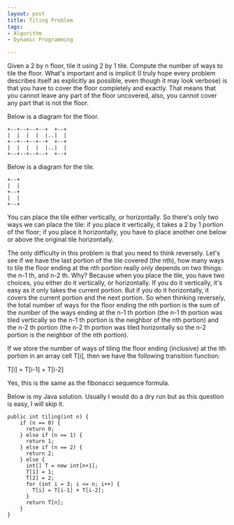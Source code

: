 ```yaml
---
layout: post
title: Tiling Problem
tags:
- Algorithm
- Dynamic Programming

---
```

Given a 2 by n floor, tile it using 2 by 1 tile. Compute the number of ways to tile the floor. What's important and is implicit (I truly hope every problem describes itself as explicitly as possible, even though it may look verbose) is that you have to cover the floor completely and exactly. That means that you cannot leave any part of the floor uncovered, also, you cannot cover any part that is not the floor.

Below is a diagram for the floor.

```
+--+--+--+--+  +--+
|  |  |  |  |..|  |
+--+--+--+--+  +--+
|  |  |  |  |..|  |
+--+--+--+--+  +--+
```

Below is a diagram for the tile.

```
+--+
|  |
+--+
|  |
+--+
```

You can place the tile either vertically, or horizontally. So there's only two ways we can place the tile: if you place it vertically, it takes a 2 by 1 portion of the floor; if you place it horizontally, you have to place another one below or above the original tile horizontally.

The only difficulty in this problem is that you need to think reversely. Let's see if we have the last portion of the tile covered (the nth), how many ways to tile the floor ending at the nth portion really only depends on two things: the n-1 th, and n-2 th. Why? Because when you place the tile, you have two choices, you either do it vertically, or horizontally. If you do it vertically, it's easy as it only takes the current portion. But if you do it horizontally, it covers the current portion and the next portion. So when thinking reversely, the total number of ways for the floor ending the nth portion is the sum of the number of the ways ending at the n-1 th portion (the n-1 th portion was tiled vertically so the n-1 th portion is the neighbor of the nth portion) and the n-2 th portion (the n-2 th portion was tiled horizontally so the n-2 portion is the neighbor of the nth portion).

If we store the number of ways of tiling the floor ending (inclusive) at the ith portion in an array cell T[i], then we have the following transition function:

T[i] = T[i-1] + T[i-2]

Yes, this is the same as the fibonacci sequence formula.

Below is my Java solution. Usually I would do a dry run but as this question is easy, I will skip it.

```
public int tiling(int n) {
    if (n == 0) {
      return 0;
    } else if (n == 1) {
      return 1;
    } else if (n == 2) {
      return 2;
    } else {
      int[] T = new int[n+1];
      T[1] = 1;
      T[2] = 2;
      for (int i = 3; i <= n; i++) {
        T[i] = T[i-1] + T[i-2];
      }
      return T[n];
    }
}
```